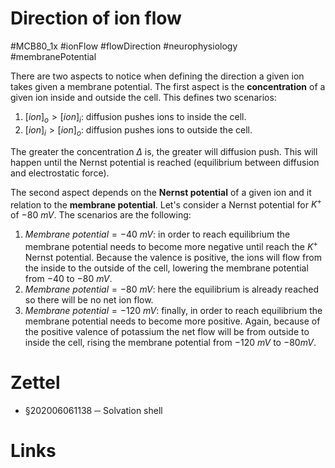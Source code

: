 # Direction of ion flow
#MCB80_1x #ionFlow #flowDirection #neurophysiology #membranePotential

There are two aspects to notice when defining the direction a given ion takes given a membrane potential. The first aspect is the **concentration** of a given ion inside and outside the cell. This defines two scenarios:

1. $[ion]_{o} > [ion]_{i}$: diffusion pushes ions to inside the cell.
2. $[ion]_{i} >[ion]_{o}$: diffusion pushes ions to outside the cell.

The greater the concentration $\Delta$ is, the greater will diffusion push. This will happen until the Nernst potential is reached (equilibrium between diffusion and electrostatic force).

The second aspect depends on the **Nernst potential** of a given ion and it relation to the **membrane potential**. Let's consider a Nernst potential for $K^{+}$ of $-80\ mV$. The scenarios are the following:

1. $Membrane\ potential = -40\ mV$: in order to reach equilibrium the membrane potential needs to become more negative until reach the $K^{+}$ Nernst potential. Because the valence is positive, the ions will flow from the inside to the outside of the cell, lowering the membrane potential from $-40$ to $-80\ mV$.
2. $Membrane\ potential = -80\ mV$: here the equilibrium is already reached so there will be no net ion flow.
3. $Membrane\ potential = -120\ mV$: finally, in order to reach equilibrium the membrane potential needs to become more positive. Again, because of the positive valence of potassium the net flow will be from outside to inside the cell, rising the membrane potential from $-120\ mV$ to $-80 mV$.

# Zettel

- §202006061138 ─ Solvation shell

# Links